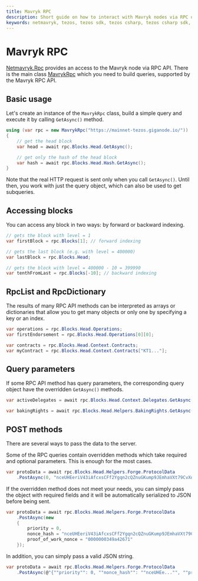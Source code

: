```yaml
---
title: Mavryk RPC
description: Short guide on how to interact with Mavryk nodes via RPC using Netmavryk, Mavryk SDK for .NET developers.
keywords: netmavryk, tezos, tezos sdk, tezos csharp, tezos csharp sdk, blockchain, blockchain sdk,
---
```


# Mavryk RPC

[Netmavryk.Rpc](../api/Netmavryk.Rpc.html) provides an access to the Mavryk node via RPC API.
There is the main class [MavrykRpc](../api/Netmavryk.Rpc.MavrykRpc.html) which you need to build queries, supported by the Mavryk RPC API.

## Basic usage

Let's create an instance of the `MavrykRpc` class, build a simple query and execute it by calling `GetAsync()` method.

```cs
using (var rpc = new MavrykRpc("https://mainnet-tezos.giganode.io/"))
{
    // get the head block
    var head = await rpc.Blocks.Head.GetAsync();

    // get only the hash of the head block
    var hash = await rpc.Blocks.Head.Hash.GetAsync();
}
```

Note that the real HTTP request is sent only when you call `GetAsync()`.
Until then, you work with just the query object, which can also be used to get subqueries.

## Accessing blocks
You can access any block in two ways: by forward or backward indexing.

```cs
// gets the block with level = 1
var firstBlock = rpc.Blocks[1]; // forward indexing

// gets the last block (e.g. with level = 400000)
var lastBlock = rpc.Blocks.Head;

// gets the block with level = 400000 - 10 = 399990
var tenthFromLast = rpc.Blocks[-10]; // backward indexing
```

## RpcList and RpcDictionary
The results of many RPC API methods can be interpreted as arrays or dictionaries that allow you to get many objects or only one by specifying a key or an index.

```cs
var operations = rpc.Blocks.Head.Operations;
var firstEndorsement = rpc.Blocks.Head.Operations[0][0];

var contracts = rpc.Blocks.Head.Context.Contracts;
var myContract = rpc.Blocks.Head.Context.Contracts["KT1..."];
```

## Query parameters
If some RPC API method has query parameters, the corresponding query object have the overridden `GetAsync()` methods.

```cs
var activeDelegates = await rpc.Blocks.Head.Context.Delegates.GetAsync(DelegateStatus.Active);

var bakingRights = await rpc.Blocks.Head.Helpers.BakingRights.GetAsync(maxPriority: 1, all: true);
```

## POST methods
There are several ways to pass the data to the server.

Some of the RPC queries contain overridden methods which take required and optional parameters. This is enough for the most cases.

```cs
var protoData = await rpc.Blocks.Head.Helpers.Forge.ProtocolData
    .PostAsync(0, "nceUHEeriV43iAfcxsCFf2Ygqn2cQZnuGKump9JEmhaVXt79CvXdY", "0000000349a42671");
```

If the overridden method does not meet your needs, you can simply pass the object with required fields and it will be automatically serialized to JSON before being sent.

```cs
var protoData = await rpc.Blocks.Head.Helpers.Forge.ProtocolData
    .PostAsync(new
    {
        priority = 0,
        nonce_hash = "nceUHEeriV43iAfcxsCFf2Ygqn2cQZnuGKump9JEmhaVXt79CvXdY",
        proof_of_work_nonce = "0000000349a42671"
    });
```

In addition, you can simply pass a valid JSON string.

```cs
var protoData = await rpc.Blocks.Head.Helpers.Forge.ProtocolData
    .PostAsync(@"{""priority"": 0, ""nonce_hash"": ""nceUHEe..."", ""proof_of_work_nonce"":  ""00000...""}");
```
